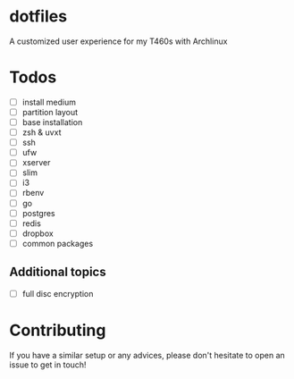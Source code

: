 # dotfiles
A customized user experience for my T460s with Archlinux

# Todos

- [ ] install medium
- [ ] partition layout
- [ ] base installation
- [ ] zsh & uvxt
- [ ] ssh
- [ ] ufw
- [ ] xserver
- [ ] slim
- [ ] i3
- [ ] rbenv
- [ ] go
- [ ] postgres
- [ ] redis
- [ ] dropbox
- [ ] common packages

## Additional topics

- [ ] full disc encryption

# Contributing

If you have a similar setup or any advices, please don't hesitate to open an issue to get in touch!
